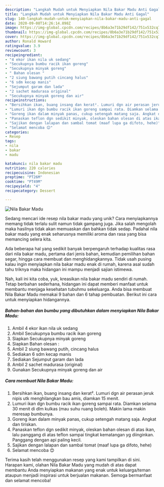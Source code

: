 ```yaml
---
description: "Langkah Mudah untuk Menyiapkan Nila Bakar Madu Anti Gagal"
title: "Langkah Mudah untuk Menyiapkan Nila Bakar Madu Anti Gagal"
slug: 140-langkah-mudah-untuk-menyiapkan-nila-bakar-madu-anti-gagal
date: 2020-09-08T14:26:14.898Z
image: https://img-global.cpcdn.com/recipes/8b6a3e71b29df142/751x532cq70/nila-bakar-madu-foto-resep-utama.jpg
thumbnail: https://img-global.cpcdn.com/recipes/8b6a3e71b29df142/751x532cq70/nila-bakar-madu-foto-resep-utama.jpg
cover: https://img-global.cpcdn.com/recipes/8b6a3e71b29df142/751x532cq70/nila-bakar-madu-foto-resep-utama.jpg
author: Ronald Howard
ratingvalue: 3.9
reviewcount: 3
recipeingredient:
- "4 ekor ikan nila uk sedang"
- "Secukupnya bumbu racik ikan goreng"
- "Secukupnya minyak goreng"
- " Bahan olesan "
- "2 siung bawang putih cincang halus"
- "6 sdm kecap manis"
- "Sejumput garam dan lada"
- "2 sachet madurasa original"
- "Secukupnya minyak goreng dan air"
recipeinstructions:
- "Bersihkan ikan, buang insang dan kerat². Lumuri dgn air perasan jeruk nipis utk menghilangkan bau amis, diamkan 15 menit."
- "Lumuri ikan dgn bumbu racik ikan goreng sampai rata. Diamkan selama 30 menit di dlm kulkas (mau suhu ruang boleh). Makin lama makin meresap bumbunya."
- "Goreng ikan dalam minyak panas, cukup setengah matang saja. Angkat dan tiriskan."
- "Panaskan teflon dgn sedikit minyak, oleskan bahan olesan di atas ikan, lalu panggang di atas teflon sampai tingkat kematangan yg diinginkan. Panggang dengan api paling kecil."
- "Sajikan dengan lalapan dan sambal tomat (maaf lupa ga difoto, hehe)"
- "Selamat mencoba 😊"
categories:
- Resep
tags:
- nila
- bakar
- madu

katakunci: nila bakar madu 
nutrition: 220 calories
recipecuisine: Indonesian
preptime: "PT26M"
cooktime: "PT49M"
recipeyield: "4"
recipecategory: Dessert

---
```



![Nila Bakar Madu](https://img-global.cpcdn.com/recipes/8b6a3e71b29df142/751x532cq70/nila-bakar-madu-foto-resep-utama.jpg)

Sedang mencari ide resep nila bakar madu yang unik? Cara menyiapkannya memang tidak terlalu sulit namun tidak gampang juga. Jika salah mengolah maka hasilnya tidak akan memuaskan dan bahkan tidak sedap. Padahal nila bakar madu yang enak seharusnya memiliki aroma dan rasa yang bisa memancing selera kita.

Ada beberapa hal yang sedikit banyak berpengaruh terhadap kualitas rasa dari nila bakar madu, pertama dari jenis bahan, kemudian pemilihan bahan segar, hingga cara membuat dan menghidangkannya. Tidak usah pusing kalau ingin menyiapkan nila bakar madu enak di rumah, karena asal sudah tahu triknya maka hidangan ini mampu menjadi sajian istimewa.




Nah, kali ini kita coba, yuk, kreasikan nila bakar madu sendiri di rumah. Tetap berbahan sederhana, hidangan ini dapat memberi manfaat untuk membantu menjaga kesehatan tubuhmu sekeluarga. Anda bisa membuat Nila Bakar Madu memakai 9 bahan dan 6 tahap pembuatan. Berikut ini cara untuk menyiapkan hidangannya.

<!--inarticleads1-->

##### Bahan-bahan dan bumbu yang dibutuhkan dalam menyiapkan Nila Bakar Madu:

1. Ambil 4 ekor ikan nila uk sedang
1. Ambil Secukupnya bumbu racik ikan goreng
1. Siapkan Secukupnya minyak goreng
1. Siapkan  Bahan olesan :
1. Ambil 2 siung bawang putih, cincang halus
1. Sediakan 6 sdm kecap manis
1. Sediakan Sejumput garam dan lada
1. Ambil 2 sachet madurasa (original)
1. Gunakan Secukupnya minyak goreng dan air




<!--inarticleads2-->

##### Cara membuat Nila Bakar Madu:

1. Bersihkan ikan, buang insang dan kerat². Lumuri dgn air perasan jeruk nipis utk menghilangkan bau amis, diamkan 15 menit.
1. Lumuri ikan dgn bumbu racik ikan goreng sampai rata. Diamkan selama 30 menit di dlm kulkas (mau suhu ruang boleh). Makin lama makin meresap bumbunya.
1. Goreng ikan dalam minyak panas, cukup setengah matang saja. Angkat dan tiriskan.
1. Panaskan teflon dgn sedikit minyak, oleskan bahan olesan di atas ikan, lalu panggang di atas teflon sampai tingkat kematangan yg diinginkan. Panggang dengan api paling kecil.
1. Sajikan dengan lalapan dan sambal tomat (maaf lupa ga difoto, hehe)
1. Selamat mencoba 😊




Terima kasih telah menggunakan resep yang kami tampilkan di sini. Harapan kami, olahan Nila Bakar Madu yang mudah di atas dapat membantu Anda menyiapkan makanan yang enak untuk keluarga/teman ataupun menjadi inspirasi untuk berjualan makanan. Semoga bermanfaat dan selamat mencoba!
